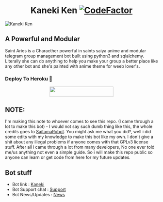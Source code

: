 <center>
  <h1> 
    Kaneki Ken <a href="https://www.codefactor.io/repository/github/newkanekibot/KanekiAllbot"><img src="https://www.codefactor.io/repository/github/newkanekibot/KanekiAllbot/badge?s=745e055fa302e5a4447c78cc7209bfcac5798841" alt="CodeFactor" /></a>
  </h1>
</center>

![Kaneki Ken](https://telegra.ph/file/ebdfd68b557c1652a6552.jpg)


## A Powerful and Modular

Saint Aries is a Characther powerful in saints saiya anime and modular telegram group management bot built using python3 and sqlalchemy. Literally she can do anything to help you make your group a better place like any other bot and she's painted with anime theme for weeb lover's.

### Deploy To Heroku 📡</h4>

<p align="center"><a href="https://heroku.com/deploy?template=https://github.com/newkanekibot/KanekiAllbot"> <img src="https://img.shields.io/badge/Deploy%20To%20Heroku-blueviolet?style=for-the-badge&logo=heroku" width="210" height="34.45"/></a></p>

## NOTE:

  I'm making this note to whoever comes to see this repo. (I came through a lot to make this bot) - I would not say such dumb thing like this, the whole credits goes to [SaitamaRobot](https://github.com/AnimeKaizoku/SaitamaRobot). You might ask me what you did?, well i did some edits with my knowledge to make this bot like my own. I don't give a shit about any illegal problems if anyone comes with that GPLv3 license stuff. After all i came through a lot from many developers, No one ever told me/us anything not even a simple guide. So i will make this repo public so anyone can learn or get code from here for my future updates.
## Bot stuff

* Bot link : [Kaneki](https://t.me/KanekiMusicbot)
* Bot Support chat : [Support](https://t.me/TebBotSupport)
* Bot News/Updates : [News](https://t.me/TebMusicUpdate)

